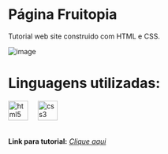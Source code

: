 # Página Fruitopia 

Tutorial web site construido com HTML e CSS.

![image](https://github.com/JheniferRibeiro/Page_Fruitopia-/assets/111551364/0f369303-c8f8-49c3-b6bc-034611637041)

# Linguagens utilizadas:

<div align="left">
  <img src="https://cdn.jsdelivr.net/gh/devicons/devicon/icons/html5/html5-original.svg" height="40" alt="html5 logo"  />
  <img width="12" />
  <img src="https://cdn.jsdelivr.net/gh/devicons/devicon/icons/css3/css3-original.svg" height="40" alt="css3 logo"  />
  <img width="12" />
</div>
<br>

**Link para tutorial:** <i>[Clique aqui](https://www.youtube.com/watch?v=gGySTzH6-eU) <br>


